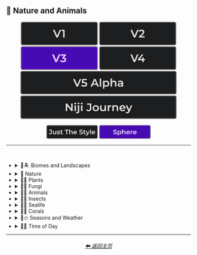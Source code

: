 <h2>🌲 Nature and Animals</h2>

<div align="center">

[<img src="/Images/Repo_Parts/Buttons/Version_Buttons/button_version_V1_inactive.webp?raw=true" alt="MidJourney V1" height="64" />](/Pages/MJ_V1/Style_Pages/Sphere/Nature_and_Animals.md)
[<img src="/Images/Repo_Parts/Buttons/Version_Buttons/button_version_V2_inactive.webp?raw=true" alt="MidJourney V2" height="64" />](/Pages/MJ_V2/Style_Pages/Sphere/Nature_and_Animals.md)
[<img src="/Images/Repo_Parts/Buttons/Version_Buttons/button_version_V3_active.webp?raw=true" alt="MidJourney V3" height="64" />](/Pages/MJ_V3/Style_Pages/Sphere/Nature_and_Animals.md)
[<img src="/Images/Repo_Parts/Buttons/Version_Buttons/button_version_V4_inactive.webp?raw=true" alt="MidJourney V4" height="64" />](/Pages/MJ_V4/Style_Pages/Just_The_Style/Nature_and_Animals.md)
<br>
[<img src="/Images/Repo_Parts/Buttons/Version_Buttons/button_version_V5_Alpha_inactive_half.webp?raw=true" alt="MidJourney V5" height="64" />](/Pages/MJ_V5/Style_Pages/Just_The_Style/Nature_and_Animals.md)
[<img src="/Images/Repo_Parts/Buttons/Version_Buttons/button_version_niji_inactive_half.webp?raw=true" alt="Niji Journey" height="64" />](/Pages/Niji_Journey/Style_Pages/Nature_and_Animals.md)

[<img src="/Images/Repo_Parts/Buttons/Image_Type_Buttons/button_just_the_style_inactive.webp?raw=true" alt="Just The Style" width="140.5" />](/Pages/MJ_V3/Style_Pages/Just_The_Style/Nature_and_Animals.md)
[<img src="/Images/Repo_Parts/Buttons/Image_Type_Buttons/button_sphere_active.webp?raw=true" alt="Sphere" width="140.5" />](/Pages/MJ_V3/Style_Pages/Sphere/Nature_and_Animals.md)

</div>

<hr>
<br>

- <details><summary>🌲🏝 Biomes and Landscapes</summary><p><div align="center">

    | Biome | Landscape | Surroundings |
    | :-: | :-: | :-: |
    | <img src="/Images/MJ_V3/MidJourney_Styles_(sphere)/Wave_13/sphere_Biome.webp?raw=true" width="256" /> | <img src="/Images/MJ_V3/MidJourney_Styles_(sphere)/Wave_13/sphere_Landscape.webp?raw=true" width="256" /> | <img src="/Images/MJ_V3/MidJourney_Styles_(sphere)/Wave_14/sphere_Surroundings.webp?raw=true" width="256" /> |
    
    <br>
    
    | Setting | Settings |
    | :-: | :-: |
    | <img src="/Images/MJ_V3/MidJourney_Styles_(sphere)/Wave_13/sphere_Setting.webp?raw=true" width="256" /> | <img src="/Images/MJ_V3/MidJourney_Styles_(sphere)/Wave_13/sphere_Settings.webp?raw=true" width="256" /> |
    
    <br>

    | Woodland | Forest | Rainforest |
    | :-: | :-: | :-: |
    | <img src="/Images/MJ_V3/MidJourney_Styles_(sphere)/Wave_11/sphere_Woodland.webp?raw=true" width="256" /> | <img src="/Images/MJ_V3/MidJourney_Styles_(sphere)/Wave_11/sphere_Forest.webp?raw=true" width="256" /> | <img src="/Images/MJ_V3/MidJourney_Styles_(sphere)/Wave_11/sphere_Rainforest.webp?raw=true" width="256" /> |
    
    <br>
    
    | Coniferous Forest | Deciduous Forest |
    | :-: | :-: |
    | <img src="/Images/MJ_V3/MidJourney_Styles_(sphere)/Wave_11/sphere_Coniferous_Forest.webp?raw=true" width="256" /> | <img src="/Images/MJ_V3/MidJourney_Styles_(sphere)/Wave_11/sphere_Deciduous_Forest.webp?raw=true" width="256" /> |
    
    <br>

    | Jungle | Junglecore | Tropical |
    | :-: | :-: | :-: |
    | <img src="/Images/MJ_V3/MidJourney_Styles_(sphere)/Wave_11/sphere_Jungle.webp?raw=true" width="256" /> | <img src="/Images/MJ_V3/MidJourney_Styles_(sphere)/Wave_9/sphere_Junglecore.webp?raw=true" width="256" /> | <img src="/Images/MJ_V3/MidJourney_Styles_(sphere)/Wave_11/sphere_Tropical.webp?raw=true" width="256" /> |

    <br>

    | Thicket | Orchard | Chaparral |
    | :-: | :-: | :-: |
    | <img src="/Images/MJ_V3/MidJourney_Styles_(sphere)/Wave_11/sphere_Thicket.webp?raw=true" width="256" /> | <img src="/Images/MJ_V3/MidJourney_Styles_(sphere)/Wave_11/sphere_Orchard.webp?raw=true" width="256" /> | <img src="/Images/MJ_V3/MidJourney_Styles_(sphere)/Wave_11/sphere_Chaparral.webp?raw=true" width="256" /> |

    <br>

    | Scrubland | Shrubland | Heathland |
    | :-: | :-: | :-: |
    | <img src="/Images/MJ_V3/MidJourney_Styles_(sphere)/Wave_11/sphere_Scrubland.webp?raw=true" width="256" /> | <img src="/Images/MJ_V3/MidJourney_Styles_(sphere)/Wave_11/sphere_Shrubland.webp?raw=true" width="256" /> | <img src="/Images/MJ_V3/MidJourney_Styles_(sphere)/Wave_11/sphere_Heathland.webp?raw=true" width="256" /> |

    <br>

    | Park | Plains | Meadow |
    | :-: | :-: | :-: |
    | <img src="/Images/MJ_V3/MidJourney_Styles_(sphere)/sphere_Park.webp?raw=true" width="256" /> | <img src="/Images/MJ_V3/MidJourney_Styles_(sphere)/Wave_11/sphere_Plains.webp?raw=true" width="256" /> | <img src="/Images/MJ_V3/MidJourney_Styles_(sphere)/Wave_11/sphere_Meadow.webp?raw=true" width="256" /> |

    <br>

    | Grassland | Rangeland | Pasture |
    | :-: | :-: | :-: |
    | <img src="/Images/MJ_V3/MidJourney_Styles_(sphere)/Wave_11/sphere_Grassland.webp?raw=true" width="256" /> | <img src="/Images/MJ_V3/MidJourney_Styles_(sphere)/Wave_11/sphere_Rangeland.webp?raw=true" width="256" /> | <img src="/Images/MJ_V3/MidJourney_Styles_(sphere)/Wave_11/sphere_Pasture.webp?raw=true" width="256" /> |

    <br>

    | Prairie | Steppe |
    | :-: | :-: |
    | <img src="/Images/MJ_V3/MidJourney_Styles_(sphere)/Wave_11/sphere_Prairie.webp?raw=true" width="256" /> | <img src="/Images/MJ_V3/MidJourney_Styles_(sphere)/Wave_11/sphere_Steppe.webp?raw=true" width="256" /> |

    <br>

    | Valley | Foothills |
    | :-: | :-: |
    | <img src="/Images/MJ_V3/MidJourney_Styles_(sphere)/Wave_11/sphere_Valley.webp?raw=true" width="256" /> | <img src="/Images/MJ_V3/MidJourney_Styles_(sphere)/Wave_11/sphere_Foothills.webp?raw=true" width="256" /> |

    <br>

    | Grove | Mangrove |
    | :-: | :-: |
    | <img src="/Images/MJ_V3/MidJourney_Styles_(sphere)/Wave_11/sphere_Grove.webp?raw=true" width="256" /> | <img src="/Images/MJ_V3/MidJourney_Styles_(sphere)/Wave_11/sphere_Mangrove.webp?raw=true" width="256" /> |

    <br>

    | Swamp | Bayou | Bog |
    | :-: | :-: | :-: |
    | <img src="/Images/MJ_V3/MidJourney_Styles_(sphere)/Wave_11/sphere_Swamp.webp?raw=true" width="256" /> | <img src="/Images/MJ_V3/MidJourney_Styles_(sphere)/Wave_11/sphere_Bayou.webp?raw=true" width="256" /> | <img src="/Images/MJ_V3/MidJourney_Styles_(sphere)/Wave_11/sphere_Bog.webp?raw=true" width="256" /> |

    <br>

    | Marsh | Wetland |
    | :-: | :-: |
    | <img src="/Images/MJ_V3/MidJourney_Styles_(sphere)/Wave_11/sphere_Marsh.webp?raw=true" width="256" /> | <img src="/Images/MJ_V3/MidJourney_Styles_(sphere)/Wave_11/sphere_Wetland.webp?raw=true" width="256" /> |

    <br>

    | Muskeg | Fen |
    | :-: | :-: |
    | <img src="/Images/MJ_V3/MidJourney_Styles_(sphere)/Wave_11/sphere_Muskeg.webp?raw=true" width="256" /> | <img src="/Images/MJ_V3/MidJourney_Styles_(sphere)/Wave_11/sphere_Fen.webp?raw=true" width="256" /> |

    <br>

    | Tundra | Glacier |
    | :-: | :-: |
    | <img src="/Images/MJ_V3/MidJourney_Styles_(sphere)/Wave_11/sphere_Tundra.webp?raw=true" width="256" /> | <img src="/Images/MJ_V3/MidJourney_Styles_(sphere)/Wave_11/sphere_Glacier.webp?raw=true" width="256" /> |

    <br>

    | Arctic | Polar |
    | :-: | :-: |
    | <img src="/Images/MJ_V3/MidJourney_Styles_(sphere)/Wave_11/sphere_Arctic.webp?raw=true" width="256" /> | <img src="/Images/MJ_V3/MidJourney_Styles_(sphere)/sphere_Polar.webp?raw=true" width="256" /> |

    <br>

    | Desert | Desertwave | Dunes |
    | :-: | :-: | :-: |
    | <img src="/Images/MJ_V3/MidJourney_Styles_(sphere)/Wave_11/sphere_Desert.webp?raw=true" width="256" /> | <img src="/Images/MJ_V3/MidJourney_Styles_(sphere)/Wave_10/sphere_Desertwave.webp?raw=true" width="256" /> | <img src="/Images/MJ_V3/MidJourney_Styles_(sphere)/Wave_11/sphere_Dunes.webp?raw=true" width="256" /> |

    <br>

    | Savanna | Dryland |
    | :-: | :-: |
    | <img src="/Images/MJ_V3/MidJourney_Styles_(sphere)/Wave_11/sphere_Savanna.webp?raw=true" width="256" /> | <img src="/Images/MJ_V3/MidJourney_Styles_(sphere)/Wave_11/sphere_Dryland.webp?raw=true" width="256" /> |
    
    <br>
    
    | Beach | Mediterranean |
    | :-: | :-: |
    | <img src="/Images/MJ_V3/MidJourney_Styles_(sphere)/Wave_11/sphere_Beach.webp?raw=true" width="256" /> | <img src="/Images/MJ_V3/MidJourney_Styles_(sphere)/sphere_Mediterranean.webp?raw=true" width="256" /> |

    <br>

    | Seaside | Sea | Deep Sea |
    | :-: | :-: | :-: |
    | <img src="/Images/MJ_V3/MidJourney_Styles_(sphere)/sphere_Seaside.webp?raw=true" width="256" /> | <img src="/Images/MJ_V3/MidJourney_Styles_(sphere)/sphere_Sea.webp?raw=true" width="256" /> | <img src="/Images/MJ_V3/MidJourney_Styles_(sphere)/Wave_11/sphere_Deep_Sea.webp?raw=true" width="256" /> |
    
    <br>

    | Ocean | Ocean Grunge | Aquascape |
    | :-: | :-: | :-: |
    | <img src="/Images/MJ_V3/MidJourney_Styles_(sphere)/sphere_Ocean.webp?raw=true" width="256" /> | <img src="/Images/MJ_V3/MidJourney_Styles_(sphere)/Wave_10/sphere_Ocean_Grunge.webp?raw=true" width="256" /> | <img src="/Images/MJ_V3/MidJourney_Styles_(sphere)/sphere_Aquascape.webp?raw=true" width="256" /> |

    <br>

    | Pond | Springs |
    | :-: | :-: |
    | <img src="/Images/MJ_V3/MidJourney_Styles_(sphere)/Wave_12/sphere_Pond.webp?raw=true" width="256" /> | <img src="/Images/MJ_V3/MidJourney_Styles_(sphere)/Wave_14/sphere_Springs.webp?raw=true" width="256" /> |

    <br>

    | River | Lake | Waterfall |
    | :-: | :-: | :-: |
    | <img src="/Images/MJ_V3/MidJourney_Styles_(sphere)/sphere_River.webp?raw=true" width="256" /> | <img src="/Images/MJ_V3/MidJourney_Styles_(sphere)/sphere_Lake.webp?raw=true" width="256" /> | <img src="/Images/MJ_V3/MidJourney_Styles_(sphere)/sphere_Waterfall.webp?raw=true" width="256" /> |
    
    <br>

    | Coral Reef | Reefwave | Kelp Forest |
    | :-: | :-: | :-: |
    | <img src="/Images/MJ_V3/MidJourney_Styles_(sphere)/Wave_11/sphere_Coral_Reef.webp?raw=true" width="256" /> | <img src="/Images/MJ_V3/MidJourney_Styles_(sphere)/Wave_9/sphere_Reefwave.webp?raw=true" width="256" /> | <img src="/Images/MJ_V3/MidJourney_Styles_(sphere)/Wave_11/sphere_Kelp_Forest.webp?raw=true" width="256" /> |

    <br>

    | Estuary | Floodplain | Hot Springs |
    | :-: | :-: | :-: |
    | <img src="/Images/MJ_V3/MidJourney_Styles_(sphere)/Wave_11/sphere_Estuary.webp?raw=true" width="256" /> | <img src="/Images/MJ_V3/MidJourney_Styles_(sphere)/Wave_11/sphere_Floodplain.webp?raw=true" width="256" /> | <img src="/Images/MJ_V3/MidJourney_Styles_(sphere)/Wave_11/sphere_Hot_Springs.webp?raw=true" width="256" /> |

    <br>

    | Canyon | Mountains | Elevation |
    | :-: | :-: | :-: |
    | <img src="/Images/MJ_V3/MidJourney_Styles_(sphere)/sphere_Canyon.webp?raw=true" width="256" /> | <img src="/Images/MJ_V3/MidJourney_Styles_(sphere)/Wave_10/sphere_Mountains.webp?raw=true" width="256" /> | <img src="/Images/MJ_V3/MidJourney_Styles_(sphere)/Wave_14/sphere_Elevation.webp?raw=true" width="256" /> |

    <br>

    | Crag | Cave |
    | :-: | :-: |
    | <img src="/Images/MJ_V3/MidJourney_Styles_(sphere)/Wave_11/sphere_Crag.webp?raw=true" width="256" /> | <img src="/Images/MJ_V3/MidJourney_Styles_(sphere)/Wave_11/sphere_Cave.webp?raw=true" width="256" /> |

    <br>

    | Volcano | Volcanic |
    | :-: | :-: |
    | <img src="/Images/MJ_V3/MidJourney_Styles_(sphere)/Wave_11/sphere_Volcano.webp?raw=true" width="256" /> | <img src="/Images/MJ_V3/MidJourney_Styles_(sphere)/sphere_Volcanic.webp?raw=true" width="256" /> |

    <br>
    
    | Wasteland |
    | :-: |
    | <img src="/Images/MJ_V3/MidJourney_Styles_(sphere)/sphere_Wasteland.webp?raw=true" width="256" /> |

  </div></p></details>


- <details><summary>🌲 Nature</summary><p><div align="center">

    | Nature | Naturecore | Natural |
    | :-: | :-: | :-: |
    | <img src="/Images/MJ_V3/MidJourney_Styles_(sphere)/Wave_13/sphere_Nature.webp?raw=true" width="256" /> | <img src="/Images/MJ_V3/MidJourney_Styles_(sphere)/sphere_Naturecore.webp?raw=true" width="256" /> | <img src="/Images/MJ_V3/MidJourney_Styles_(sphere)/sphere_Natural.webp?raw=true" width="256" /> |

    <br>

    | Botanical |
    | :-: |
    | <img src="/Images/MJ_V3/MidJourney_Styles_(sphere)/Wave_14/sphere_Botanical.webp?raw=true" width="256" /> |

    <br>

    | Atmosphere | Environment | Ozone |
    | :-: | :-: | :-: |
    | <img src="/Images/MJ_V3/MidJourney_Styles_(sphere)/sphere_Atmosphere.webp?raw=true" width="256" /> | <img src="/Images/MJ_V3/MidJourney_Styles_(sphere)/sphere_Environment.webp?raw=true" width="256" /> | <img src="/Images/MJ_V3/MidJourney_Styles_(sphere)/Wave_14/sphere_Ozone.webp?raw=true" width="256" /> |

    <br>

    | Bloom | Bloomcore | Flowercore |
    | :-: | :-: | :-: |
    | <img src="/Images/MJ_V3/MidJourney_Styles_(sphere)/sphere_Bloom.webp?raw=true" width="256" /> | <img src="/Images/MJ_V3/MidJourney_Styles_(sphere)/sphere_Bloomcore.webp?raw=true" width="256" /> | <img src="/Images/MJ_V3/MidJourney_Styles_(sphere)/sphere_Flowercore.webp?raw=true" width="256" /> |

    <br>

    | Mosscore | Mushroomcore |
    | :-: | :-: |
    | <img src="/Images/MJ_V3/MidJourney_Styles_(sphere)/sphere_Mosscore.webp?raw=true" width="256" /> | <img src="/Images/MJ_V3/MidJourney_Styles_(sphere)/sphere_Mushroomcore.webp?raw=true" width="256" /> |

    <br>

    | Earthcore | Organic | Lush |
    | :-: | :-: | :-: |
    | <img src="/Images/MJ_V3/MidJourney_Styles_(sphere)/Wave_10/sphere_Earthcore.webp?raw=true" width="256" /> | <img src="/Images/MJ_V3/MidJourney_Styles_(sphere)/Wave_9/sphere_Organic.webp?raw=true" width="256" /> | <img src="/Images/MJ_V3/MidJourney_Styles_(sphere)/Wave_11/sphere_Lush.webp?raw=true" width="256" /> |

    <br>
    
    | Garden | Japanese Garden |
    | :-: | :-: |
    | <img src="/Images/MJ_V3/MidJourney_Styles_(sphere)/Wave_12/sphere_Garden.webp?raw=true" width="256" /> | <img src="/Images/MJ_V3/MidJourney_Styles_(sphere)/Wave_14/sphere_Japanese_Garden.webp?raw=true" width="256" /> |
    
    <br>
    
    | Biopunk | Forestpunk | Groundcore |
    | :-: | :-: | :-: |
    | <img src="/Images/MJ_V3/MidJourney_Styles_(sphere)/sphere_Biopunk.webp?raw=true" width="256" /> | <img src="/Images/MJ_V3/MidJourney_Styles_(sphere)/sphere_Forestpunk.webp?raw=true" width="256" /> | <img src="/Images/MJ_V3/MidJourney_Styles_(sphere)/Wave_10/sphere_Groundcore.webp?raw=true" width="256" /> |
    
    <br>
    
    | Icepunk | Frostpunk | Stonepunk |
    | :-: | :-: | :-: |
    | <img src="/Images/MJ_V3/MidJourney_Styles_(sphere)/Wave_9/sphere_Icepunk.webp?raw=true" width="256" /> | <img src="/Images/MJ_V3/MidJourney_Styles_(sphere)/Wave_14/sphere_Frostpunk.webp?raw=true" width="256" /> | <img src="/Images/MJ_V3/MidJourney_Styles_(sphere)/Wave_9/sphere_Stonepunk.webp?raw=true" width="256" /> |

    <br>

    | Creature | Frogcore | Paleocore |
    | :-: | :-: | :-: |
    | <img src="/Images/MJ_V3/MidJourney_Styles_(sphere)/Wave_10/sphere_Creature.webp?raw=true" width="256" /> | <img src="/Images/MJ_V3/MidJourney_Styles_(sphere)/Wave_10/sphere_Frogcore.webp?raw=true" width="256" /> | <img src="/Images/MJ_V3/MidJourney_Styles_(sphere)/Wave_10/sphere_Paleocore.webp?raw=true" width="256" /> |

    <br>

    | Crowcore | Ravencore |
    | :-: | :-: |
    | <img src="/Images/MJ_V3/MidJourney_Styles_(sphere)/Wave_10/sphere_Crowcore.webp?raw=true" width="256" /> | <img src="/Images/MJ_V3/MidJourney_Styles_(sphere)/Wave_10/sphere_Ravencore.webp?raw=true" width="256" /> |

    <br>

    | Islandpunk | Seapunk | Selkiecore |
    | :-: | :-: | :-: |
    | <img src="/Images/MJ_V3/MidJourney_Styles_(sphere)/sphere_Islandpunk.webp?raw=true" width="256" /> | <img src="/Images/MJ_V3/MidJourney_Styles_(sphere)/sphere_Seapunk.webp?raw=true" width="256" /> | <img src="/Images/MJ_V3/MidJourney_Styles_(sphere)/Wave_10/sphere_Selkiecore.webp?raw=true" width="256" /> |

    <br>

    | Underwater | Nautical | Wetcore |
    | :-: | :-: | :-: |
    | <img src="/Images/MJ_V3/MidJourney_Styles_(sphere)/Wave_10/sphere_Underwater.webp?raw=true" width="256" /> | <img src="/Images/MJ_V3/MidJourney_Styles_(sphere)/Wave_9/sphere_Nautical.webp?raw=true" width="256" /> | <img src="/Images/MJ_V3/MidJourney_Styles_(sphere)/Wave_10/sphere_Wetcore.webp?raw=true" width="256" /> |

    <br>

    | Anthropomorphic | Nautical Nonsense |
    | :-: | :-: |
    | <img src="/Images/MJ_V3/MidJourney_Styles_(sphere)/Wave_11/sphere_Anthropomorphic.webp?raw=true" width="256" /> | <img src="/Images/MJ_V3/MidJourney_Styles_(sphere)/Wave_11/sphere_Nautical_Nonsense.webp?raw=true" width="256" /> |

    <br>

    | Solarpunk | Lunarpunk |
    | :-: | :-: |
    | <img src="/Images/MJ_V3/MidJourney_Styles_(sphere)/sphere_Solarpunk.webp?raw=true" width="256" /> | <img src="/Images/MJ_V3/MidJourney_Styles_(sphere)/sphere_Lunarpunk.webp?raw=true" width="256" /> |

  </div></p></details>


- <details><summary>🌲🌱 Plants</summary><p><div align="center">

    | Plant | Plants |
    | :-: | :-: |
    | <img src="/Images/MJ_V3/MidJourney_Styles_(sphere)/sphere_Plant.webp?raw=true" width="256" /> | <img src="/Images/MJ_V3/MidJourney_Styles_(sphere)/Wave_13/sphere_Plants.webp?raw=true" width="256" /> |

    <br>

    | Grass | Grassy |
    | :-: | :-: |
    | <img src="/Images/MJ_V3/MidJourney_Styles_(sphere)/sphere_Grass.webp?raw=true" width="256" /> | <img src="/Images/MJ_V3/MidJourney_Styles_(sphere)/sphere_Grassy.webp?raw=true" width="256" /> |
    
    <br>
    
    | Fern | Wheat | Aloe |
    | :-: | :-: | :-: |
    | <img src="/Images/MJ_V3/MidJourney_Styles_(sphere)/Wave_11/sphere_Fern.webp?raw=true" width="256" /> | <img src="/Images/MJ_V3/MidJourney_Styles_(sphere)/Wave_11/sphere_Wheat.webp?raw=true" width="256" /> | <img src="/Images/MJ_V3/MidJourney_Styles_(sphere)/Wave_11/sphere_Aloe.webp?raw=true" width="256" /> |
    
    <br>

    | Flowers | Floral | Vines |
    | :-: | :-: | :-: |
    | <img src="/Images/MJ_V3/MidJourney_Styles_(sphere)/sphere_Flowers.webp?raw=true" width="256" /> | <img src="/Images/MJ_V3/MidJourney_Styles_(sphere)/sphere_Floral.webp?raw=true" width="256" /> | <img src="/Images/MJ_V3/MidJourney_Styles_(sphere)/sphere_Vines.webp?raw=true" width="256" /> |
    
    <br>

    | Tulip | Rose | Lilac |
    | :-: | :-: | :-: |
    | <img src="/Images/MJ_V3/MidJourney_Styles_(sphere)/Wave_9/sphere_Tulip.webp?raw=true" width="256" /> | <img src="/Images/MJ_V3/MidJourney_Styles_(sphere)/Wave_9/sphere_Rose.webp?raw=true" width="256" /> | <img src="/Images/MJ_V3/MidJourney_Styles_(sphere)/Wave_9/sphere_Lilac.webp?raw=true" width="256" /> |

    <br>

    | Dandelion | Daffodil |
    | :-: | :-: |
    | <img src="/Images/MJ_V3/MidJourney_Styles_(sphere)/Wave_9/sphere_Dandelion.webp?raw=true" width="256" /> | <img src="/Images/MJ_V3/MidJourney_Styles_(sphere)/Wave_9/sphere_Daffodil.webp?raw=true" width="256" /> |

    <br>
    
    | Tree Bark | Branches | Leaves |
    | :-: | :-: | :-: |
    | <img src="/Images/MJ_V3/MidJourney_Styles_(sphere)/sphere_Tree_Bark.webp?raw=true" width="256" /> | <img src="/Images/MJ_V3/MidJourney_Styles_(sphere)/sphere_Branches.webp?raw=true" width="256" /> | <img src="/Images/MJ_V3/MidJourney_Styles_(sphere)/sphere_Leaves.webp?raw=true" width="256" /> |
    
    <br>
    
    | Pinecone | Acorn | Sapling |
    | :-: | :-: | :-: |
    | <img src="/Images/MJ_V3/MidJourney_Styles_(sphere)/sphere_Pinecone.webp?raw=true" width="256" /> | <img src="/Images/MJ_V3/MidJourney_Styles_(sphere)/sphere_Acorn.webp?raw=true" width="256" /> | <img src="/Images/MJ_V3/MidJourney_Styles_(sphere)/Wave_11/sphere_Sapling.webp?raw=true" width="256" /> |

    <br>
    
    | Moss | Hemp |
    | :-: | :-: |
    | <img src="/Images/MJ_V3/MidJourney_Styles_(sphere)/sphere_Moss.webp?raw=true" width="256" /> | <img src="/Images/MJ_V3/MidJourney_Styles_(sphere)/sphere_Hemp.webp?raw=true" width="256" /> |
    
    <br>

    | Cactus | Bamboo |
    | :-: | :-: |
    | <img src="/Images/MJ_V3/MidJourney_Styles_(sphere)/sphere_Cactus.webp?raw=true" width="256" /> | <img src="/Images/MJ_V3/MidJourney_Styles_(sphere)/sphere_Bamboo.webp?raw=true" width="256" /> |

    <br>
    
    | Straw | Straw-Bale |
    | :-: | :-: |
    | <img src="/Images/MJ_V3/MidJourney_Styles_(sphere)/sphere_Straw.webp?raw=true" width="256" /> | <img src="/Images/MJ_V3/MidJourney_Styles_(sphere)/sphere_Straw-Bale.webp?raw=true" width="256" /> |
    
    <br>
    
    | Hay | Hay-Bale |
    | :-: | :-: |
    | <img src="/Images/MJ_V3/MidJourney_Styles_(sphere)/sphere_Hay.webp?raw=true" width="256" /> | <img src="/Images/MJ_V3/MidJourney_Styles_(sphere)/sphere_Hay-Bale.webp?raw=true" width="256" /> |
    
    <br>
    
    | Lily Pads | Water Lilies |
    | :-: | :-: |
    | <img src="/Images/MJ_V3/MidJourney_Styles_(sphere)/Wave_11/sphere_Lily_Pads.webp?raw=true" width="256" /> | <img src="/Images/MJ_V3/MidJourney_Styles_(sphere)/Wave_14/sphere_Water_Lilies.webp?raw=true" width="256" /> |

    <br>

    | Kelp | Seaweed |
    | :-: | :-: |
    | <img src="/Images/MJ_V3/MidJourney_Styles_(sphere)/Wave_11/sphere_Kelp.webp?raw=true" width="256" /> | <img src="/Images/MJ_V3/MidJourney_Styles_(sphere)/Wave_11/sphere_Seaweed.webp?raw=true" width="256" /> |

    <br>
    
    | Tendrils |
    | :-: |
    | <img src="/Images/MJ_V3/MidJourney_Styles_(sphere)/Wave_14/sphere_Tendrils.webp?raw=true" width="256" /> |

  </div></p></details>


- <details><summary>🌲🍄 Fungi</summary><p><div align="center">

    | Fungi | Mushroom | Mushrooms |
    | :-: | :-: | :-: |
    | <img src="/Images/MJ_V3/MidJourney_Styles_(sphere)/sphere_Fungi.webp?raw=true" width="256" /> | <img src="/Images/MJ_V3/MidJourney_Styles_(sphere)/sphere_Mushroom.webp?raw=true" width="256" /> | <img src="/Images/MJ_V3/MidJourney_Styles_(sphere)/sphere_Mushrooms.webp?raw=true" width="256" /> |
    
    <br>
    
    | Mycelium | Moldy |
    | :-: | :-: |
    | <img src="/Images/MJ_V3/MidJourney_Styles_(sphere)/sphere_Mycelium.webp?raw=true" width="256" /> | <img src="/Images/MJ_V3/MidJourney_Styles_(sphere)/sphere_Moldy.webp?raw=true" width="256" /> |
    
    <br>
    
    | Clathrus-Ruber | Amanita-Muscaria | Latticed-Stinkhorn |
    | :-: | :-: | :-: |
    | <img src="/Images/MJ_V3/MidJourney_Styles_(sphere)/sphere_Clathrus-Ruber.webp?raw=true" width="256" /> | <img src="/Images/MJ_V3/MidJourney_Styles_(sphere)/sphere_Amanita-Muscaria.webp?raw=true" width="256" /> | <img src="/Images/MJ_V3/MidJourney_Styles_(sphere)/sphere_Latticed-Stinkhorn.webp?raw=true" width="256" /> |
    
    <br>
    
    | Marasmius-Haematocephalus | Entoloma-Hochstetteri | Cyptotrama-Asprata |
    | :-: | :-: | :-: |
    | <img src="/Images/MJ_V3/MidJourney_Styles_(sphere)/sphere_Marasmius-Haematocephalus.webp?raw=true" width="256" /> | <img src="/Images/MJ_V3/MidJourney_Styles_(sphere)/sphere_Entoloma-Hochstetteri.webp?raw=true" width="256" /> | <img src="/Images/MJ_V3/MidJourney_Styles_(sphere)/sphere_Cyptotrama-Asprata.webp?raw=true" width="256" /> |
    
    <br>
    
    | Hygrocybe-Cantharellus | Favolaschia-Calocera | Tremella-Fuciformis |
    | :-: | :-: | :-: |
    | <img src="/Images/MJ_V3/MidJourney_Styles_(sphere)/sphere_Hygrocybe-Cantharellus.webp?raw=true" width="256" /> | <img src="/Images/MJ_V3/MidJourney_Styles_(sphere)/sphere_Favolaschia-Calocera.webp?raw=true" width="256" /> | <img src="/Images/MJ_V3/MidJourney_Styles_(sphere)/sphere_Tremella-Fuciformis.webp?raw=true" width="256" /> |

    
    <br>
    
    | Tremella-Mesenterica | Golden-Scruffy-Collybia | Cystoagaricus-Trisulphuratus |
    | :-: | :-: | :-: |
    | <img src="/Images/MJ_V3/MidJourney_Styles_(sphere)/sphere_Tremella-Mesenterica.webp?raw=true" width="256" /> | <img src="/Images/MJ_V3/MidJourney_Styles_(sphere)/sphere_Golden-Scruffy-Collybia.webp?raw=true" width="256" /> | <img src="/Images/MJ_V3/MidJourney_Styles_(sphere)/sphere_Cystoagaricus-Trisulphuratus.webp?raw=true" width="256" /> |

    <br>
    
    | Clavaria-Zollingeri | Chlorociboria | Mycena Acicula |
    | :-: | :-: | :-: |
    | <img src="/Images/MJ_V3/MidJourney_Styles_(sphere)/sphere_Clavaria-Zollingeri.webp?raw=true" width="256" /> | <img src="/Images/MJ_V3/MidJourney_Styles_(sphere)/sphere_Chlorociboria.webp?raw=true" width="256" /> | <img src="/Images/MJ_V3/MidJourney_Styles_(sphere)/sphere_Mycena_Acicula.webp?raw=true" width="256" /> |
    
    <br>
    
    | Lactarius-Indigo | Laccaria-Amethystina |
    | :-: | :-: |
    | <img src="/Images/MJ_V3/MidJourney_Styles_(sphere)/sphere_Lactarius-Indigo.webp?raw=true" width="256" /> | <img src="/Images/MJ_V3/MidJourney_Styles_(sphere)/sphere_Laccaria-Amethystina.webp?raw=true" width="256" /> |

  </div></p></details>


- <details><summary>🌲🐹 Animals</summary><p><div align="center">

    | Animal | Animals | Mammal |
    | :-: | :-: | :-: |
    | <img src="/Images/MJ_V3/MidJourney_Styles_(sphere)/Wave_13/sphere_Animal.webp?raw=true" width="256" /> | <img src="/Images/MJ_V3/MidJourney_Styles_(sphere)/Wave_13/sphere_Animals.webp?raw=true" width="256" /> | <img src="/Images/MJ_V3/MidJourney_Styles_(sphere)/sphere_Mammal.webp?raw=true" width="256" /> |

    <br>

    | Human | Humanoid | Humanoid-Forms |
    | :-: | :-: | :-: |
    | <img src="/Images/MJ_V3/MidJourney_Styles_(sphere)/Wave_11/sphere_Human.webp?raw=true" width="256" /> | <img src="/Images/MJ_V3/MidJourney_Styles_(sphere)/sphere_Humanoid.webp?raw=true" width="256" /> | <img src="/Images/MJ_V3/MidJourney_Styles_(sphere)/sphere_Humanoid-Forms.webp?raw=true" width="256" /> |

    <br>

    | Dragon | Dinosaur |
    | :-: | :-: |
    | <img src="/Images/MJ_V3/MidJourney_Styles_(sphere)/Wave_11/sphere_Dragon.webp?raw=true" width="256" /> | <img src="/Images/MJ_V3/MidJourney_Styles_(sphere)/Wave_14/sphere_Dinosaur.webp?raw=true" width="256" /> |
    
    <br>

    | Dog | Bulldog | Wolf |
    | :-: | :-: | :-: |
    | <img src="/Images/MJ_V3/MidJourney_Styles_(sphere)/sphere_Dog.webp?raw=true" width="256" /> | <img src="/Images/MJ_V3/MidJourney_Styles_(sphere)/sphere_Bulldog.webp?raw=true" width="256" /> | <img src="/Images/MJ_V3/MidJourney_Styles_(sphere)/sphere_Wolf.webp?raw=true" width="256" /> |

    <br>
    
    | Cat | Calico |
    | :-: | :-: |
    | <img src="/Images/MJ_V3/MidJourney_Styles_(sphere)/Wave_14/sphere_Cat.webp?raw=true" width="256" /> | <img src="/Images/MJ_V3/MidJourney_Styles_(sphere)/Wave_14/sphere_Calico.webp?raw=true" width="256" /> |

    <br>

    | Tiger | Leopard | Lion |
    | :-: | :-: | :-: |
    | <img src="/Images/MJ_V3/MidJourney_Styles_(sphere)/sphere_Tiger.webp?raw=true" width="256" /> | <img src="/Images/MJ_V3/MidJourney_Styles_(sphere)/Wave_14/sphere_Leopard.webp?raw=true" width="256" /> | <img src="/Images/MJ_V3/MidJourney_Styles_(sphere)/sphere_Lion.webp?raw=true" width="256" /> |

    <br>

    | Chihuahua | Corgi | Shih Tzu |
    | :-: | :-: | :-: |
    | <img src="/Images/MJ_V3/MidJourney_Styles_(sphere)/Wave_14/sphere_Chihuahua.webp?raw=true" width="256" /> | <img src="/Images/MJ_V3/MidJourney_Styles_(sphere)/Wave_14/sphere_Corgi.webp?raw=true" width="256" /> | <img src="/Images/MJ_V3/MidJourney_Styles_(sphere)/Wave_14/sphere_Shih_Tzu.webp?raw=true" width="256" /> |
    
    <br>
    
    | Cow | Horse | Zebra |
    | :-: | :-: | :-: |
    | <img src="/Images/MJ_V3/MidJourney_Styles_(sphere)/Wave_11/sphere_Cow.webp?raw=true" width="256" /> | <img src="/Images/MJ_V3/MidJourney_Styles_(sphere)/sphere_Horse.webp?raw=true" width="256" /> | <img src="/Images/MJ_V3/MidJourney_Styles_(sphere)/sphere_Zebra.webp?raw=true" width="256" /> |

    <br>
    
    | Deer | Fox |
    | :-: | :-: |
    | <img src="/Images/MJ_V3/MidJourney_Styles_(sphere)/sphere_Deer.webp?raw=true" width="256" /> | <img src="/Images/MJ_V3/MidJourney_Styles_(sphere)/sphere_Fox.webp?raw=true" width="256" /> |
    
    <br>
    
    | Elephant | Giraffe | Kangaroo |
    | :-: | :-: | :-: |
    | <img src="/Images/MJ_V3/MidJourney_Styles_(sphere)/sphere_Elephant.webp?raw=true" width="256" /> | <img src="/Images/MJ_V3/MidJourney_Styles_(sphere)/sphere_Giraffe.webp?raw=true" width="256" /> | <img src="/Images/MJ_V3/MidJourney_Styles_(sphere)/sphere_Kangaroo.webp?raw=true" width="256" /> |
    
    <br>
    
    | Pig | Porcupine |
    | :-: | :-: |
    | <img src="/Images/MJ_V3/MidJourney_Styles_(sphere)/sphere_Pig.webp?raw=true" width="256" /> | <img src="/Images/MJ_V3/MidJourney_Styles_(sphere)/sphere_Porcupine.webp?raw=true" width="256" /> |

    <br>
    
    | Sheep | Goat | Llama |
    | :-: | :-: | :-: |
    | <img src="/Images/MJ_V3/MidJourney_Styles_(sphere)/sphere_Sheep.webp?raw=true" width="256" /> | <img src="/Images/MJ_V3/MidJourney_Styles_(sphere)/sphere_Goat.webp?raw=true" width="256" /> | <img src="/Images/MJ_V3/MidJourney_Styles_(sphere)/Wave_14/sphere_Llama.webp?raw=true" width="256" /> |

    <br>
    
    | Bear | Grizzly Bear |
    | :-: | :-: |
    | <img src="/Images/MJ_V3/MidJourney_Styles_(sphere)/Wave_12/sphere_Bear.webp?raw=true" width="256" /> | <img src="/Images/MJ_V3/MidJourney_Styles_(sphere)/Wave_12/sphere_Grizzly_Bear.webp?raw=true" width="256" /> |

    <br>

    | Panda | Polar Bear |
    | :-: | :-: |
    | <img src="/Images/MJ_V3/MidJourney_Styles_(sphere)/Wave_11/sphere_Panda.webp?raw=true" width="256" /> | <img src="/Images/MJ_V3/MidJourney_Styles_(sphere)/Wave_11/sphere_Polar_Bear.webp?raw=true" width="256" /> |

    <br>
    
    | Monkey | Gorilla |
    | :-: | :-: |
    | <img src="/Images/MJ_V3/MidJourney_Styles_(sphere)/Wave_14/sphere_Monkey.webp?raw=true" width="256" /> | <img src="/Images/MJ_V3/MidJourney_Styles_(sphere)/Wave_14/sphere_Gorilla.webp?raw=true" width="256" /> |
    
    <br>
    
    | Bird | Dove | Parrot |
    | :-: | :-: | :-: |
    | <img src="/Images/MJ_V3/MidJourney_Styles_(sphere)/sphere_Bird.webp?raw=true" width="256" /> | <img src="/Images/MJ_V3/MidJourney_Styles_(sphere)/sphere_Dove.webp?raw=true" width="256" /> | <img src="/Images/MJ_V3/MidJourney_Styles_(sphere)/sphere_Parrot.webp?raw=true" width="256" /> |

    <br>
    
    | Crow | Eagle | Owl |
    | :-: | :-: | :-: |
    | <img src="/Images/MJ_V3/MidJourney_Styles_(sphere)/sphere_Crow.webp?raw=true" width="256" /> | <img src="/Images/MJ_V3/MidJourney_Styles_(sphere)/sphere_Eagle.webp?raw=true" width="256" /> | <img src="/Images/MJ_V3/MidJourney_Styles_(sphere)/sphere_Owl.webp?raw=true" width="256" /> |
    
    <br>
    
    | Flamingo | Peacock |
    | :-: | :-: |
    | <img src="/Images/MJ_V3/MidJourney_Styles_(sphere)/sphere_Flamingo.webp?raw=true" width="256" /> | <img src="/Images/MJ_V3/MidJourney_Styles_(sphere)/sphere_Peacock.webp?raw=true" width="256" /> |

    <br>
    
    | Duck | Goose | Turkey |
    | :-: | :-: | :-: |
    | <img src="/Images/MJ_V3/MidJourney_Styles_(sphere)/Wave_14/sphere_Duck.webp?raw=true" width="256" /> | <img src="/Images/MJ_V3/MidJourney_Styles_(sphere)/Wave_14/sphere_Goose.webp?raw=true" width="256" /> | <img src="/Images/MJ_V3/MidJourney_Styles_(sphere)/Wave_14/sphere_Turkey.webp?raw=true" width="256" /> |

    <br>

    | Guinea Pig | Capybara |
    | :-: | :-: |
    | <img src="/Images/MJ_V3/MidJourney_Styles_(sphere)/Wave_14/sphere_Guinea_Pig.webp?raw=true" width="256" /> | <img src="/Images/MJ_V3/MidJourney_Styles_(sphere)/Wave_14/sphere_Capybara.webp?raw=true" width="256" /> |

    <br>
    
    | Rabbit | Squirrel |
    | :-: | :-: |
    | <img src="/Images/MJ_V3/MidJourney_Styles_(sphere)/sphere_Rabbit.webp?raw=true" width="256" /> | <img src="/Images/MJ_V3/MidJourney_Styles_(sphere)/sphere_Squirrel.webp?raw=true" width="256" /> |
    
    <br>
    
    | Reptile | Snake |
    | :-: | :-: |
    | <img src="/Images/MJ_V3/MidJourney_Styles_(sphere)/sphere_Reptile.webp?raw=true" width="256" /> | <img src="/Images/MJ_V3/MidJourney_Styles_(sphere)/sphere_Snake.webp?raw=true" width="256" /> |
    
    <br>
    
    | Frog | Toad |
    | :-: | :-: |
    | <img src="/Images/MJ_V3/MidJourney_Styles_(sphere)/sphere_Frog.webp?raw=true" width="256" /> | <img src="/Images/MJ_V3/MidJourney_Styles_(sphere)/sphere_Toad.webp?raw=true" width="256" /> |
    
    <br>
    
    | Fish | Penguin |
    | :-: | :-: |
    | <img src="/Images/MJ_V3/MidJourney_Styles_(sphere)/sphere_Fish.webp?raw=true" width="256" /> | <img src="/Images/MJ_V3/MidJourney_Styles_(sphere)/sphere_Penguin.webp?raw=true" width="256" /> |

    <br>
    
    | Pegasus | Minotaur |
    | :-: | :-: |
    | <img src="/Images/MJ_V3/MidJourney_Styles_(sphere)/Wave_14/sphere_Pegasus.webp?raw=true" width="256" /> | <img src="/Images/MJ_V3/MidJourney_Styles_(sphere)/Wave_14/sphere_Minotaur.webp?raw=true" width="256" /> |

  </div></p></details>


- <details><summary>🌲🦋 Insects</summary><p><div align="center">

    | Worms | Earthworm | Sandworm |
    | :-: | :-: | :-: |
    | <img src="/Images/MJ_V3/MidJourney_Styles_(sphere)/Wave_11/sphere_Worms.webp?raw=true" width="256" /> | <img src="/Images/MJ_V3/MidJourney_Styles_(sphere)/sphere_Earthworm.webp?raw=true" width="256" /> | <img src="/Images/MJ_V3/MidJourney_Styles_(sphere)/Wave_14/sphere_Sandworm.webp?raw=true" width="256" /> |

    <br>

    | Caterpillar | Butterfly |
    | :-: | :-: |
    | <img src="/Images/MJ_V3/MidJourney_Styles_(sphere)/Wave_11/sphere_Caterpillar.webp?raw=true" width="256" /> | <img src="/Images/MJ_V3/MidJourney_Styles_(sphere)/Wave_11/sphere_Butterfly.webp?raw=true" width="256" /> |

    <br>
    
    | Ant | Bee | Grasshopper |
    | :-: | :-: | :-: |
    | <img src="/Images/MJ_V3/MidJourney_Styles_(sphere)/sphere_Ant.webp?raw=true" width="256" /> | <img src="/Images/MJ_V3/MidJourney_Styles_(sphere)/sphere_Bee.webp?raw=true" width="256" /> | <img src="/Images/MJ_V3/MidJourney_Styles_(sphere)/sphere_Grasshopper.webp?raw=true" width="256" /> |

  </div></p></details>


- <details><summary>🌲🦞 Sealife</summary><p><div align="center">

    | Sealife |
    | :-: |
    | <img src="/Images/MJ_V3/MidJourney_Styles_(sphere)/Wave_13/sphere_Sealife.webp?raw=true" width="256" /> |
    
    <br>

    | Jellyfish |
    | :-: |
    | <img src="/Images/MJ_V3/MidJourney_Styles_(sphere)/sphere_Jellyfish.webp?raw=true" width="256" /> |

    <br>
    
    | Fish | Zebrafish |
    | :-: | :-: |
    | <img src="/Images/MJ_V3/MidJourney_Styles_(sphere)/Wave_14/sphere_Fish.webp?raw=true" width="256" /> | <img src="/Images/MJ_V3/MidJourney_Styles_(sphere)/Wave_14/sphere_Zebrafish.webp?raw=true" width="256" /> |
    
    <br>
    
    | Whale | Shark |
    | :-: | :-: |
    | <img src="/Images/MJ_V3/MidJourney_Styles_(sphere)/Wave_14/sphere_Whale.webp?raw=true" width="256" /> | <img src="/Images/MJ_V3/MidJourney_Styles_(sphere)/Wave_14/sphere_Shark.webp?raw=true" width="256" /> |
    
    <br>
    
    | Turtle |
    | :-: |
    | <img src="/Images/MJ_V3/MidJourney_Styles_(sphere)/Wave_14/sphere_Turtle.webp?raw=true" width="256" /> |

    <br>
    
    | Clam | Oyster |
    | :-: | :-: |
    | <img src="/Images/MJ_V3/MidJourney_Styles_(sphere)/sphere_Clam.webp?raw=true" width="256" /> | <img src="/Images/MJ_V3/MidJourney_Styles_(sphere)/sphere_Oyster.webp?raw=true" width="256" /> |

    <br>

    | Sea Anemone | Sea Urchin |
    | :-: | :-: |
    | <img src="/Images/MJ_V3/MidJourney_Styles_(sphere)/Wave_9/sphere_Sea_Anemone.webp?raw=true" width="256" /> | <img src="/Images/MJ_V3/MidJourney_Styles_(sphere)/Wave_9/sphere_Sea_Urchin.webp?raw=true" width="256" /> |

    <br>

    | Crinoid |
    | :-: |
    | <img src="/Images/MJ_V3/MidJourney_Styles_(sphere)/Wave_9/sphere_Crinoid.webp?raw=true" width="256" /> |

    <br>
    
    | Fish-Eye | Blue-Pinkgill |
    | :-: | :-: |
    | <img src="/Images/MJ_V3/MidJourney_Styles_(sphere)/sphere_Fish-Eye.webp?raw=true" width="256" /> | <img src="/Images/MJ_V3/MidJourney_Styles_(sphere)/sphere_Blue-Pinkgill.webp?raw=true" width="256" /> |

  </div></p></details>



- <details><summary>🌲🐙 Corals</summary><p><div align="center">

    | Coral |
    | :-: |
    | <img src="/Images/MJ_V3/MidJourney_Styles_(sphere)/Wave_13/sphere_Coral.webp?raw=true" width="256" /> |
    
    <br>

    | Madrepora-Oculata | Zoanthid |
    | :-: | :-: |
    | <img src="/Images/MJ_V3/MidJourney_Styles_(sphere)/Wave_9/sphere_Madrepora-Oculata.webp?raw=true" width="256" /> | <img src="/Images/MJ_V3/MidJourney_Styles_(sphere)/Wave_9/sphere_Zoanthid.webp?raw=true" width="256" /> |

    <br>

    | Corynactis-Californica | Euphylliidae |
    | :-: | :-: |
    | <img src="/Images/MJ_V3/MidJourney_Styles_(sphere)/Wave_9/sphere_Corynactis-Californica.webp?raw=true" width="256" /> | <img src="/Images/MJ_V3/MidJourney_Styles_(sphere)/Wave_9/sphere_Euphylliidae.webp?raw=true" width="256" /> |

    <br>

    | Corynactis-Annulata | Caulastraea-Furcata |
    | :-: | :-: |
    | <img src="/Images/MJ_V3/MidJourney_Styles_(sphere)/Wave_9/sphere_Corynactis-Annulata.webp?raw=true" width="256" /> | <img src="/Images/MJ_V3/MidJourney_Styles_(sphere)/Wave_9/sphere_Caulastraea-Furcata.webp?raw=true" width="256" /> |

    <br>

    | Ricordea | Acropora-Secale |
    | :-: | :-: |
    | <img src="/Images/MJ_V3/MidJourney_Styles_(sphere)/Wave_9/sphere_Ricordea.webp?raw=true" width="256" /> | <img src="/Images/MJ_V3/MidJourney_Styles_(sphere)/Wave_9/sphere_Acropora-Secale.webp?raw=true" width="256" /> |

    <br>

    | Corynactis | Favites-Halicora | Favites-Pentagona |
    | :-: | :-: | :-: |
    | <img src="/Images/MJ_V3/MidJourney_Styles_(sphere)/Wave_9/sphere_Corynactis.webp?raw=true" width="256" /> | <img src="/Images/MJ_V3/MidJourney_Styles_(sphere)/Wave_9/sphere_Favites-Halicora.webp?raw=true" width="256" /> | <img src="/Images/MJ_V3/MidJourney_Styles_(sphere)/Wave_9/sphere_Favites-Pentagona.webp?raw=true" width="256" /> |

    <br>

    | Tubastraea-Faulkneri | Pseudodiploria-Strigosa |
    | :-: | :-: |
    | <img src="/Images/MJ_V3/MidJourney_Styles_(sphere)/Wave_9/sphere_Tubastraea-Faulkneri.webp?raw=true" width="256" /> | <img src="/Images/MJ_V3/MidJourney_Styles_(sphere)/Wave_9/sphere_Pseudodiploria-Strigosa.webp?raw=true" width="256" /> |

    <br>

    | Euphyllia-Ancora | Euphyllia-Divisa | Euphyllia-Glabrescens |
    | :-: | :-: | :-: |
    | <img src="/Images/MJ_V3/MidJourney_Styles_(sphere)/Wave_9/sphere_Euphyllia-Ancora.webp?raw=true" width="256" /> | <img src="/Images/MJ_V3/MidJourney_Styles_(sphere)/Wave_9/sphere_Euphyllia-Divisa.webp?raw=true" width="256" /> | <img src="/Images/MJ_V3/MidJourney_Styles_(sphere)/Wave_9/sphere_Euphyllia-Glabrescens.webp?raw=true" width="256" /> |

  </div></p></details>


- <details><summary>🌲⛄ Seasons and Weather</summary><p><div align="center">

    | Seasons | Spring | Summer |
    | :-: | :-: | :-: |
    | <img src="/Images/MJ_V3/MidJourney_Styles_(sphere)/sphere_Seasons.webp?raw=true" width="256" /> | <img src="/Images/MJ_V3/MidJourney_Styles_(sphere)/sphere_Spring.webp?raw=true" width="256" /> | <img src="/Images/MJ_V3/MidJourney_Styles_(sphere)/sphere_Summer.webp?raw=true" width="256" /> |
    
    <br>
    
    | Autumn | Winter |
    | :-: | :-: |
    | <img src="/Images/MJ_V3/MidJourney_Styles_(sphere)/sphere_Autumn.webp?raw=true" width="256" /> | <img src="/Images/MJ_V3/MidJourney_Styles_(sphere)/sphere_Winter.webp?raw=true" width="256" /> |

    <br>
    
    | Weather | Weathercore | Overcast |
    | :-: | :-: | :-: |
    | <img src="/Images/MJ_V3/MidJourney_Styles_(sphere)/Wave_13/sphere_Weather.webp?raw=true" width="256" /> | <img src="/Images/MJ_V3/MidJourney_Styles_(sphere)/Wave_10/sphere_Weathercore.webp?raw=true" width="256" /> | <img src="/Images/MJ_V3/MidJourney_Styles_(sphere)/Wave_10/sphere_Overcast.webp?raw=true" width="256" /> |

    <br>
    
    | Moonbow | Fogbow |
    | :-: | :-: |
    | <img src="/Images/MJ_V3/MidJourney_Styles_(sphere)/sphere_Moonbow.webp?raw=true" width="256" /> | <img src="/Images/MJ_V3/MidJourney_Styles_(sphere)/sphere_Fogbow.webp?raw=true" width="256" /> |

    <br>

    | Breeze | Wind |
    | :-: | :-: |
    | <img src="/Images/MJ_V3/MidJourney_Styles_(sphere)/Wave_11/sphere_Breeze.webp?raw=true" width="256" /> | <img src="/Images/MJ_V3/MidJourney_Styles_(sphere)/Wave_11/sphere_Wind.webp?raw=true" width="256" /> |

    <br>

    | Rain | Downpour |
    | :-: | :-: |
    | <img src="/Images/MJ_V3/MidJourney_Styles_(sphere)/sphere_Rain.webp?raw=true" width="256" /> | <img src="/Images/MJ_V3/MidJourney_Styles_(sphere)/Wave_11/sphere_Downpour.webp?raw=true" width="256" /> |

    <br>

    | Sleet | Snow | Hail |
    | :-: | :-: | :-: |
    | <img src="/Images/MJ_V3/MidJourney_Styles_(sphere)/sphere_Sleet.webp?raw=true" width="256" /> | <img src="/Images/MJ_V3/MidJourney_Styles_(sphere)/sphere_Snow.webp?raw=true" width="256" /> | <img src="/Images/MJ_V3/MidJourney_Styles_(sphere)/sphere_Hail.webp?raw=true" width="256" /> |

    <br>

    | Lightning | Lightning Bolt |
    | :-: | :-: |
    | <img src="/Images/MJ_V3/MidJourney_Styles_(sphere)/sphere_Lightning.webp?raw=true" width="256" /> | <img src="/Images/MJ_V3/MidJourney_Styles_(sphere)/Wave_9/sphere_Lightning_Bolt.webp?raw=true" width="256" /> |

    <br>

    | Lightningwave | Thunderbolt |
    | :-: | :-: |
    | <img src="/Images/MJ_V3/MidJourney_Styles_(sphere)/Wave_10/sphere_Lightningwave.webp?raw=true" width="256" /> | <img src="/Images/MJ_V3/MidJourney_Styles_(sphere)/sphere_Thunderbolt.webp?raw=true" width="256" /> |

    <br>

    | Hurricane | Tornado | Microburst |
    | :-: | :-: | :-: |
    | <img src="/Images/MJ_V3/MidJourney_Styles_(sphere)/sphere_Hurricane.webp?raw=true" width="256" /> | <img src="/Images/MJ_V3/MidJourney_Styles_(sphere)/sphere_Tornado.webp?raw=true" width="256" /> | <img src="/Images/MJ_V3/MidJourney_Styles_(sphere)/Wave_11/sphere_Microburst.webp?raw=true" width="256" /> |

    <br>

    | Storm | Stormy |
    | :-: | :-: |
    | <img src="/Images/MJ_V3/MidJourney_Styles_(sphere)/sphere_Storm.webp?raw=true" width="256" /> | <img src="/Images/MJ_V3/MidJourney_Styles_(sphere)/sphere_Stormy.webp?raw=true" width="256" /> |

    <br>

    | Sandstorm |
    | :-: |
    | <img src="/Images/MJ_V3/MidJourney_Styles_(sphere)/sphere_Sandstorm.webp?raw=true" width="256" /> |

    <br>

    | Heat | Heatwave | Eruption |
    | :-: | :-: | :-: |
    | <img src="/Images/MJ_V3/MidJourney_Styles_(sphere)/Wave_11/sphere_Heat.webp?raw=true" width="256" /> | <img src="/Images/MJ_V3/MidJourney_Styles_(sphere)/Wave_10/sphere_Heatwave.webp?raw=true" width="256" /> | <img src="/Images/MJ_V3/MidJourney_Styles_(sphere)/sphere_Eruption.webp?raw=true" width="256" /> |

    <br>

    | Tsunami | Flood | Flooded |
    | :-: | :-: | :-: |
    | <img src="/Images/MJ_V3/MidJourney_Styles_(sphere)/Wave_11/sphere_Tsunami.webp?raw=true" width="256" /> | <img src="/Images/MJ_V3/MidJourney_Styles_(sphere)/Wave_11/sphere_Flood.webp?raw=true" width="256" /> | <img src="/Images/MJ_V3/MidJourney_Styles_(sphere)/Wave_11/sphere_Flooded.webp?raw=true" width="256" /> |

    <br>

    | Frozen-in-Time Photograph |
    | :-: |
    | <img src="/Images/MJ_V3/MidJourney_Styles_(sphere)/sphere_Frozen-in-Time_Photograph.webp?raw=true" width="256" /> |

  </div></p></details>


- <details><summary>🌲🌞 Time of Day</summary><p><div align="center">

    | Morning | Midday | Day |
    | :-: | :-: | :-: |
    | <img src="/Images/MJ_V3/MidJourney_Styles_(sphere)/sphere_Morning.webp?raw=true" width="256" /> | <img src="/Images/MJ_V3/MidJourney_Styles_(sphere)/sphere_Midday.webp?raw=true" width="256" /> | <img src="/Images/MJ_V3/MidJourney_Styles_(sphere)/Wave_13/sphere_Day.webp?raw=true" width="256" /> |

    <br>

    | Noon | Afternoon |
    | :-: | :-: |
    | <img src="/Images/MJ_V3/MidJourney_Styles_(sphere)/sphere_Noon.webp?raw=true" width="256" /> | <img src="/Images/MJ_V3/MidJourney_Styles_(sphere)/sphere_Afternoon.webp?raw=true" width="256" /> |

    <br>

    | Dusk | Night |
    | :-: | :-: |
    | <img src="/Images/MJ_V3/MidJourney_Styles_(sphere)/sphere_Dusk.webp?raw=true" width="256" /> | <img src="/Images/MJ_V3/MidJourney_Styles_(sphere)/sphere_Night.webp?raw=true" width="256" /> |

    <br>

    | Midnight | Twilight | Dawn |
    | :-: | :-: | :-: |
    | <img src="/Images/MJ_V3/MidJourney_Styles_(sphere)/sphere_Midnight.webp?raw=true" width="256" /> | <img src="/Images/MJ_V3/MidJourney_Styles_(sphere)/sphere_Twilight.webp?raw=true" width="256" /> | <img src="/Images/MJ_V3/MidJourney_Styles_(sphere)/sphere_Dawn.webp?raw=true" width="256" /> |

  </div></p></details>

<hr>
<div align="center">
    <h6><a href="/README.md">⬅ 返回主页</a></h6>
</div>